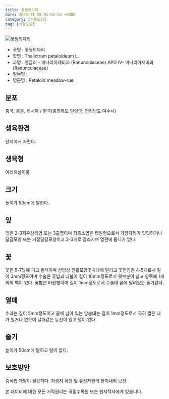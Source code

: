 ```yaml
---
title: 꽃꿩의다리
date: 2023-11-28 01:04:54 +0800
category: [식물도감]
tag: [식물도감]
---
```




![꽃꿩의다리](/fileUpload/plants/basic/Ranunculaceae/Thalictrum/19344/1_th2.JPG)
- 국명 : 꽃꿩의다리
- 학명 : Thalictrum petaloideum L.
- 과명 : 앵글러 - 미나리아재비과 (Ranunculaceae) APG Ⅳ- 미나리아재비과 (Ranunculaceae)
- 일본명 : 
- 영문명 : Petaloid meadow-rue


## 분포
중국, 몽골, 러시아 / 한국(충청북도 단양군; 전라남도 여수시) 
## 생육환경
산지에서 자란다.
## 생육형
여러해살이풀
## 크기
높이가 50cm에 달한다.
## 잎
잎은 2-3회우상복엽 또는 3출엽이며 최종소엽은 타원형으로서 가장자리가 밋밋하거나 달걀모양 또는 거꿀달걀모양이고 2-3개로 갈라지며 열편에 톱니가 없다.
## 꽃
꽃은 5-7월에 피고 흰색이며 산방상 원뿔모양꽃차례에 달리고 꽃받침은 4-5개로서 길이 3mm정도이며 수술은 꽃밥과 더불어 길이 10mm정도로서 윗부분이 넓고 양쪽에 1개씩의 맥이 있다. 꽃밥은 타원형이며 길이 1mm정도로서 수술대 끝에 달려있는 돌기같다.
## 열매
수과는 길이 5mm정도이고 끝에 남아 있는 암술대는 길이 1mm정도로서 극히 짧은 대가 있거나 없으며 날개같은 능선이 있고 털이 없다.
## 줄기
높이가 50cm에 달하고 털이 없다.
## 보호방안
증식법 개발이 필요하다. 자생지 확인 및 유전자원의 현지내외 보전.






본 데이터에 대한 모든 저작권리는 국립수목원 또는 원저작자에게 있습니다.
